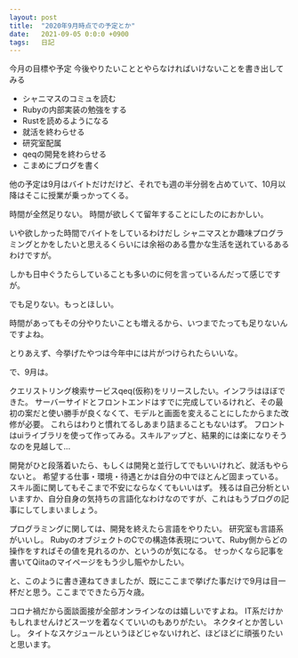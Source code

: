 ```yaml
---
layout: post
title:  "2020年9月時点での予定とか"
date:   2021-09-05 0:0:0 +0900
tags:   日記
---
```


今月の目標や予定
今後やりたいこととやらなければいけないことを書き出してみる

- シャニマスのコミュを読む
- Rubyの内部実装の勉強をする
- Rustを読めるようになる
- 就活を終わらせる
- 研究室配属
- qeqの開発を終わらせる
- こまめにブログを書く

他の予定は9月はバイトだけだけど、それでも週の半分弱を占めていて、10月以降はそこに授業が乗っかってくる。

時間が全然足りない。
時間が欲しくて留年することにしたのにおかしい。

いや欲しかった時間でバイトをしているわけだし
シャニマスとか趣味プログラミングとかをしたいと思えるくらいには余裕のある豊かな生活を送れているあるわけですが。

しかも日中ぐうたらしていることも多いのに何を言っているんだって感じですが。

でも足りない。もっとほしい。

時間があってもその分やりたいことも増えるから、いつまでたっても足りないんですよね。

とりあえず、今挙げたやつは今年中には片がつけられたらいいな。

で、9月は。

クエリストリング検索サービスqeq(仮称)をリリースしたい。インフラはほぼできた。
サーバーサイドとフロントエンドはすでに完成しているけれど、その最初の案だと使い勝手が良くなくて、モデルと画面を変えることにしたからまた改修が必要。
これらはわりと慣れてるしあまり詰まることもないはず。
フロントはuiライブラリを使って作ってみる。スキルアップと、結果的には楽になりそうなのを見越して...

開発がひと段落着いたら、もしくは開発と並行してでもいいけれど、就活もやらないと。
希望する仕事・環境・待遇とかは自分の中でほとんど固まっている。
スキル面に関してもそこまで不安にならなくてもいいはず。
残るは自己分析といいますか、自分自身の気持ちの言語化なわけなのですが、これはもうブログの記事にしてしまいましょう。

プログラミングに関しては、開発を終えたら言語をやりたい。
研究室も言語系がいいし。
RubyのオブジェクトのCでの構造体表現について、Ruby側からどの操作をすればその値を見れるのか、というのが気になる。
せっかくなら記事を書いてQiitaのマイページをもう少し賑やかしたい。

と、このように書き連ねてきましたが、既にここまで挙げた事だけで9月は目一杯だと思う。ここまでできたら万々歳。

コロナ禍だから面談面接が全部オンラインなのは嬉しいですよね。
IT系だけかもしれませんけどスーツを着なくていいのもありがたい。
ネクタイとか苦しいし。
タイトなスケジュールというほどじゃないけれど、ほどほどに頑張りたいと思います。

